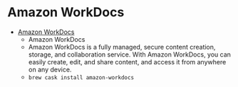 # Amazon WorkDocs
- [Amazon WorkDocs](https://aws.amazon.com/workdocs/)
  -   Amazon WorkDocs
  - Amazon WorkDocs is a fully managed, secure content creation, storage, and collaboration service. With Amazon WorkDocs, you can easily create, edit, and share content, and access it from anywhere on any device.
  - `brew cask install amazon-workdocs`
